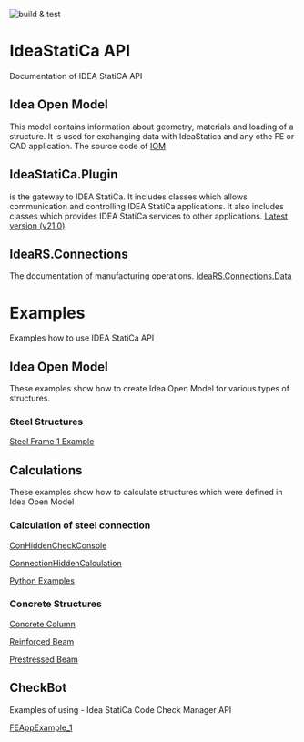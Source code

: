 ![build & test](https://github.com/idea-statica/ideastatica-public/actions/workflows/dotnet.yml/badge.svg)

# IdeaStatiCa API
Documentation of IDEA StatiCA API

## Idea Open Model
This model contains information about geometry, materials and loading of a structure. It is used for exchanging data with IdeaStatica and any othe FE or CAD application. The source code of [IOM](./src/IdeaRS.OpenModel)

## IdeaStatiCa.Plugin
is the gateway to IDEA StatiCa. It includes classes which allows communication and controlling IDEA StatiCa applications. It also includes classes which provides IDEA StatiCa services to other applications. [Latest version (v21.0)](./src/IdeaStatiCa.Plugin)

## IdeaRS.Connections
The documentation of manufacturing operations. [IdeaRS.Connections.Data](https://idea-statica.github.io/iom/ideaconnections-api/latest/html/N_IdeaRS_Connections_Data.htm)


# Examples
Examples how to use IDEA StatiCa API

## Idea Open Model
These examples show how to create Idea Open Model for various types of structures.
### Steel Structures
[Steel Frame 1 Example](src/Examples/IOM)

## Calculations
These examples show how to calculate structures which were defined in Idea Open Model

### Calculation of steel connection
[ConHiddenCheckConsole](src/Examples/ConnHiddenCalc/ConHiddenCheckConsole)

[ConnectionHiddenCalculation](src/Examples/ConnHiddenCalc/ConnectionHiddenCalculation)

[Python Examples](src/Examples/ConnHiddenCalc/python-examples)

### Concrete Structures

[Concrete Column](https://idea-statica.github.io/iom-examples/rcs/rcs-column.html)

[Reinforced Beam](https://idea-statica.github.io/iom-examples/rcs/rcs-reinforced-beam.html)

[Prestressed Beam](https://idea-statica.github.io/iom-examples/rcs/rcs-prestressed-beam.html)

## CheckBot
Examples of using - Idea StatiCa Code Check Manager API

[FEAppExample_1](https://github.com/idea-statica/ccm-examples) 
